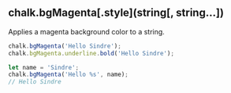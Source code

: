 ## chalk.bgMagenta[.style](string[, string...])

Applies a magenta background color to a string.

```js
chalk.bgMagenta('Hello Sindre');
chalk.bgMagenta.underline.bold('Hello Sindre');

let name = 'Sindre';
chalk.bgMagenta('Hello %s', name);
// Hello Sindre
```